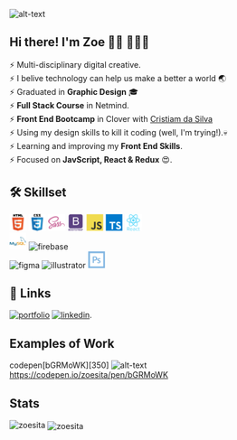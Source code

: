 ![alt-text](https://github.com/zoesita/zoesita/blob/main/1.png)

## Hi there! I'm **Zoe** 👋🏼 👩🏼‍💻

⚡ Multi-disciplinary digital creative.  
⚡ I belive technology can help us make a better a world 🌏   
⚡ Graduated in **Graphic Design** 🎓  
⚡ **Full Stack Course** in Netmind.  
⚡ **Front End Bootcamp** in Clover with [Cristiam da Silva](https://github.com/cristiam86)  
⚡ Using my design skills to kill it coding (well, I'm trying!).💀  
⚡ Learning and improving my **Front End Skills**.  
⚡ Focused on  **JavScript, React & Redux** 😍. 
  
   
   
## 🛠 Skillset
<p align="left">
<img src="https://raw.githubusercontent.com/devicons/devicon/master/icons/html5/html5-original-wordmark.svg" alt="html5" width="30" height="30"/>
<img src="https://raw.githubusercontent.com/devicons/devicon/master/icons/css3/css3-original-wordmark.svg" alt="css3" width="30" height="30"/>
<img src="https://raw.githubusercontent.com/devicons/devicon/master/icons/sass/sass-original.svg" alt="sass" width="30" height="30"/>
<img src="https://raw.githubusercontent.com/devicons/devicon/master/icons/bootstrap/bootstrap-plain-wordmark.svg" alt="bootstrap" width="30" height="30"/>  
<img src="https://raw.githubusercontent.com/devicons/devicon/master/icons/javascript/javascript-original.svg" alt="javascript" width="30" height="30"/>
<img src="https://raw.githubusercontent.com/devicons/devicon/master/icons/typescript/typescript-original.svg" alt="typescript" width="30" height="30"/>
<img src="https://raw.githubusercontent.com/devicons/devicon/master/icons/react/react-original-wordmark.svg" alt="react" width="30" height="30"/>
</br>
<img src="https://raw.githubusercontent.com/devicons/devicon/master/icons/mysql/mysql-original-wordmark.svg" alt="mysql" width="30" height="30"/>
<img src="https://www.vectorlogo.zone/logos/firebase/firebase-icon.svg" alt="firebase" width="30" height="30"/>
</br>
<img src="https://www.vectorlogo.zone/logos/figma/figma-icon.svg" alt="figma" width="30" height="30"/>  
<img src="https://www.vectorlogo.zone/logos/adobe_illustrator/adobe_illustrator-icon.svg" alt="illustrator" width="30" height="30"/>
<img src="https://raw.githubusercontent.com/devicons/devicon/master/icons/photoshop/photoshop-line.svg" alt="photoshop" width="30" height="30"/>
</p>


## 🔗 Links
[![portfolio](https://img.shields.io/badge/my_portfolio-000?style=for-the-badge&logo=ko-fi&logoColor=white)](https://katherinempeterson.com/)
[![linkedin](https://img.shields.io/badge/linkedin-0A66C2?style=for-the-badge&logo=linkedin&logoColor=white)](https://www.linkedin.com/). 


## Examples of Work
codepen[bGRMoWK][350]
![alt-text](https://codepen.io/zoesita/pen/bGRMoWK)
https://codepen.io/zoesita/pen/bGRMoWK

## Stats
<p><img align="left" src="https://github-readme-stats.vercel.app/api/top-langs?username=zoesita&show_icons=true&locale=en&layout=compact" alt="zoesita" /></p>
<p>&nbsp;<img align="center" src="https://github-readme-stats.vercel.app/api?username=zoesita&show_icons=true&locale=en" alt="zoesita" /></p>
